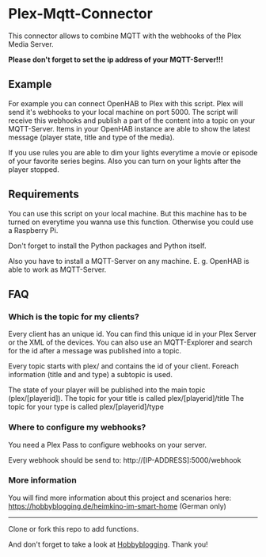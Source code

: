 # Plex-Mqtt-Connector

This connector allows to combine MQTT with the webhooks of the Plex Media Server.

**Please don't forget to set the ip address of your MQTT-Server!!!**

## Example

For example you can connect OpenHAB to Plex with this script. Plex will send it's webhooks to your local machine on port 5000. The script will receive this webhooks and publish a part of the content into a topic on your MQTT-Server. Items in your OpenHAB instance are able to show the latest message (player state, title and type of the media).

If you use rules you are able to dim your lights everytime a movie or episode of your favorite series begins. Also you can turn on your lights after the player stopped.

## Requirements

You can use this script on your local machine. But this machine has to be turned on everytime you wanna use this function. Otherwise you could use a Raspberry Pi.

Don't forget to install the Python packages and Python itself.

Also you have to install a MQTT-Server on any machine. E. g. OpenHAB is able to work as MQTT-Server.

## FAQ

### Which is the topic for my clients?

Every client has an unique id. You can find this unique id in your Plex Server or the XML of the devices. You can also use an MQTT-Explorer and search for the id after a message was published into a topic.

Every topic starts with plex/ and contains the id of your client. Foreach information (title and and type) a subtopic is used.

The state of your player will be published into the main topic (plex/[playerid]).
The topic for your title is called plex/[playerid]/title
The topic for your type is called plex/[playerid]/type

### Where to configure my webhooks?

You need a Plex Pass to configure webhooks on your server.

Every webhook should be send to: http://[IP-ADDRESS]:5000/webhook

### More information

You will find more information about this project and scenarios here: https://hobbyblogging.de/heimkino-im-smart-home (German only)

---

Clone or fork this repo to add functions.

And don't forget to take a look at [Hobbyblogging](https://hobbyblogging.de). Thank you!